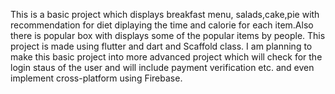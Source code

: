 This is a basic project which displays breakfast menu, salads,cake,pie with recommendation for diet diplaying the time and calorie for each item.Also there is popular box with displays some of the popular items by people. This project is made using flutter and dart and Scaffold class.
I am planning to make this basic project into more advanced project which will check for the login staus of the user and will include payment verification etc. and even implement cross-platform using Firebase.
